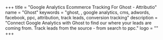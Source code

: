 +++
title = "Google Analytics Ecommerce Tracking For Ghost - Attributio"
name = "Ghost"
keywords = "ghost, , google analytics, cms, adwords, facebook, ppc, attribution, track leads, conversion tracking"
description = "Connect Google Analytics with Ghost to find our where your leads are coming from. Track leads from the source - from search to ppc."
logo = ""
+++
